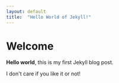 ```yaml
---
layout: default
title:  "Hello World of Jekyll!"
---
```


# Welcome

**Hello world**, this is my first Jekyll blog post.

I don't care if you like it or not!